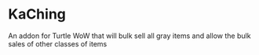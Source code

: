 # KaChing
An addon for Turtle WoW that will bulk sell all gray items and allow the bulk sales of other classes of items
